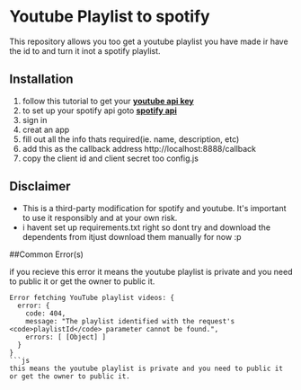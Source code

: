 # Youtube Playlist to spotify

This repository allows you too get a youtube playlist you have made ir have the id to and turn it inot a spotify playlist.


## Installation

1. follow this tutorial to get your **[youtube api key](https://www.youtube.com/watch?v=2HRtQhj4HoQ&embeds_referring_euri=https%3A%2F%2Fwww.bing.com%2F&embeds_referring_origin=https%3A%2F%2Fwww.bing.com&source_ve_path=Mjg2NjY)** 
2. to set up your spotify api goto **[spotify api](https://developer.spotify.com/dashboard)**
3. sign in
4. creat an app
5. fill out all the info thats required(ie. name, description, etc)
6. add this as the callback address http://localhost:8888/callback
7. copy the client id and client secret too config.js


## Disclaimer

* This is a third-party modification for spotify and youtube.  It's important to use it responsibly and at your own risk.
* i havent set up requirements.txt right so dont try and download the dependents from itjust download them manually for now :p


##Common Error(s)

if you recieve this error it means the youtube playlist is private and you need to public it or get the owner to public it.

```
Error fetching YouTube playlist videos: {
  error: {
    code: 404,
    message: "The playlist identified with the request's <code>playlistId</code> parameter cannot be found.",
    errors: [ [Object] ]
  }
}
```js
this means the youtube playlist is private and you need to public it or get the owner to public it.


